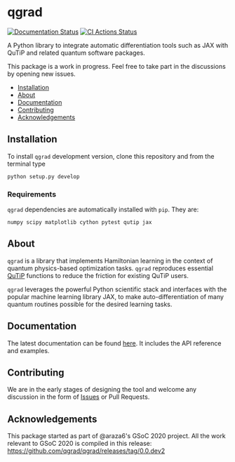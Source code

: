 # qgrad

[![Documentation Status](https://readthedocs.org/projects/qgrad/badge/?version=latest)](https://qgrad.readthedocs.io/en/latest/?badge=latest)
[![CI Actions Status](https://github.com/qgrad/qgrad/workflows/CI/badge.svg)](https://github.com/qgrad/qgrad/actions)

A Python library to integrate automatic differentiation tools such as JAX with QuTiP and related quantum software packages.

This package is a work in progress. Feel free to take part in the discussions by opening new issues.

- [Installation](#installation)
- [About](#about)
- [Documentation](#documentation)
- [Contributing](#contributing)
- [Acknowledgements](#acknowledgements)


## Installation

To install ``qgrad`` development version, clone this repository and from the terminal type

```
python setup.py develop
```

### Requirements
``qgrad`` dependencies are automatically installed with `pip`. They are:

``numpy scipy matplotlib cython pytest qutip jax``


## About

``qgrad`` is a library that implements Hamiltonian learning in the context of quantum physics-based optimization tasks.
 ``qgrad`` reproduces essential [QuTiP](http://qutip.org/) functions to reduce the friction for existing QuTiP users.


``qgrad`` leverages the powerful Python scientific stack and interfaces with the popular machine learning library JAX, to make auto-differentiation of many quantum routines possible for the desired learning tasks.

## Documentation
The latest documentation can be found [here](https://qgrad.readthedocs.io/en/latest). It includes the API reference and examples.


## Contributing
We are in the early stages of designing the tool and welcome any discussion in the form of [Issues](https://github.com/qgrad/qgrad/issues/new) or Pull Requests.

## Acknowledgements
This package started as part of @araza6's GSoC 2020 project. 
All the work relevant to GSoC 2020 is compiled in
this release: https://github.com/qgrad/qgrad/releases/tag/0.0.dev2

